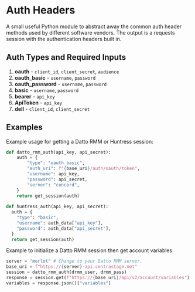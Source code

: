 # Auth Headers
A small useful Python module to abstract away the common auth header methods used by different software vendors.  The output is a requests session with the authentication headers built in.

## Auth Types and Required Inputs

1. **oauth** - `client_id`, `client_secret`, `audience`
2. **oauth_basic** - `username`, `password`
3. **oauth_password** - `username`, `password`
4. **basic** - `username`, `password`
5. **bearer** - `api_key`
6. **ApiToken** - `api_key`
7. **dell** - `client_id`, `client_secret`

## Examples
Example usage for getting a Datto RMM or Huntress session:

```python
def datto_rmm_auth(api_key, api_secret):
    auth = {
        "type": "oauth_basic",
        "auth_uri": f"{base_uri}/auth/oauth/token",
        "username": api_key,
        "password": api_secret,
        "server": "concord",
    }
    return get_session(auth)
 
def huntress_auth(api_key, api_secret):
  auth = {
    "type": "basic",
    "username": auth_data["api_key"],
    "password": auth_data["api_secret"],
  }
  return get_session(auth)
```

Example to initialize a Datto RMM session then get account variables.

```python
server = "merlot" # Change to your Datto RMM server.
base_uri = f"https://{server}-api.centrastage.net"
session = datto_rmm_auth(drmm_user, drmm_pass)
response = session.get(f"https://{base_uri}/api/v2/account/variables")
variables = response.json()["variables"]
```
